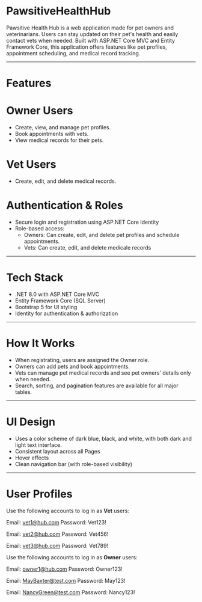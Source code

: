 # PawsitiveHealthHub
Pawsitive Health Hub is a web application made for pet owners and veterinarians. Users can stay updated on their pet's health and easily contact vets when needed. Built with ASP.NET Core MVC and Entity Framework Core, this application offers features like pet profiles, appointment scheduling, and medical record tracking.

---

# Features

 # Owner Users
- Create, view, and manage pet profiles.
- Book appointments with vets.
- View medical records for their pets.

# Vet Users
- Create, edit, and delete medical records.

# Authentication & Roles
- Secure login and registration using ASP.NET Core Identity
- Role-based access:
  - Owners: Can create, edit, and delete pet profiles and schedule appointments.
  - Vets: Can create, edit, and delete medicale records

---

# Tech Stack

- .NET 8.0 with ASP.NET Core MVC
- Entity Framework Core (SQL Server)
- Bootstrap 5 for UI styling
- Identity for authentication & authorization

---

# How It Works

- When registrating, users are assigned the Owner role.
- Owners can add pets and book appointments.
- Vets can manage pet medical records and see pet owners' details only when needed.
- Search, sorting, and pagination features are available for all major tables.

---

# UI Design

- Uses a color scheme of dark blue, black, and white, with both dark and light text interface.
- Consistent layout across all Pages
- Hover effects
- Clean navigation bar (with role-based visibility)

---

# User Profiles

Use the following accounts to log in as **Vet** users:

Email: vet1@hub.com
Password: Vet123!

Email: vet2@hub.com
Password: Vet456!

Email: vet3@hub.com
Password: Vet789!

Use the following accounts to log in as **Owner** users:

Email: owner1@hub.com
Password: Owner123!

Email: MayBaxter@test.com
Password: May123!

Email: NancyGreen@test.com
Password: Nancy123!

